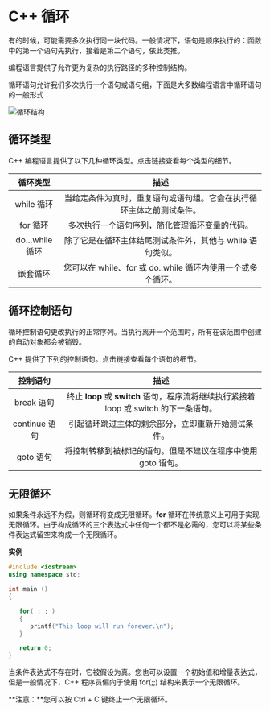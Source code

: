 # C++ 循环

有的时候，可能需要多次执行同一块代码。一般情况下，语句是顺序执行的：函数中的第一个语句先执行，接着是第二个语句，依此类推。

编程语言提供了允许更为复杂的执行路径的多种控制结构。

循环语句允许我们多次执行一个语句或语句组，下面是大多数编程语言中循环语句的一般形式：

![循环结构](https://img.geek-docs.com/2020/cplusplus/15881611439986777.png)

## 循环类型

C++ 编程语言提供了以下几种循环类型。点击链接查看每个类型的细节。

|   循环类型    |                                 描述                                 |
| :-----------: | :------------------------------------------------------------------: |
|  while 循环   | 当给定条件为真时，重复语句或语句组。它会在执行循环主体之前测试条件。 |
|   for 循环    |            多次执行一个语句序列，简化管理循环变量的代码。            |
| do…while 循环 |      除了它是在循环主体结尾测试条件外，其他与 while 语句类似。       |
|   嵌套循环    |     您可以在 while、for 或 do..while 循环内使用一个或多个循环。      |

## 循环控制语句

循环控制语句更改执行的正常序列。当执行离开一个范围时，所有在该范围中创建的自动对象都会被销毁。

C++ 提供了下列的控制语句。点击链接查看每个语句的细节。

|   控制语句    |                                          描述                                          |
| :-----------: | :------------------------------------------------------------------------------------: |
|  break 语句   | 终止 **loop** 或 **switch** 语句，程序流将继续执行紧接着 loop 或 switch 的下一条语句。 |
| continue 语句 |                   引起循环跳过主体的剩余部分，立即重新开始测试条件。                   |
|   goto 语句   |              将控制转移到被标记的语句。但是不建议在程序中使用 goto 语句。              |

## 无限循环

如果条件永远不为假，则循环将变成无限循环。**for** 循环在传统意义上可用于实现无限循环。由于构成循环的三个表达式中任何一个都不是必需的，您可以将某些条件表达式留空来构成一个无限循环。

**实例**

```cpp
#include <iostream>
using namespace std;

int main ()
{

   for( ; ; )
   {
      printf("This loop will run forever.\n");
   }

   return 0;
}
```

当条件表达式不存在时，它被假设为真。您也可以设置一个初始值和增量表达式，但是一般情况下，C++ 程序员偏向于使用 for(;;) 结构来表示一个无限循环。

**注意：**您可以按 Ctrl + C 键终止一个无限循环。
